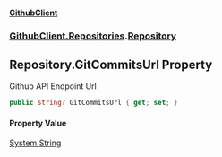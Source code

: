 #### [GithubClient](index.md 'index')
### [GithubClient.Repositories](GithubClient.Repositories.md 'GithubClient.Repositories').[Repository](GithubClient.Repositories.Repository.md 'GithubClient.Repositories.Repository')

## Repository.GitCommitsUrl Property

Github API Endpoint Url

```csharp
public string? GitCommitsUrl { get; set; }
```

#### Property Value
[System.String](https://docs.microsoft.com/en-us/dotnet/api/System.String 'System.String')